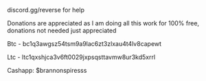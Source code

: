 discord.gg/reverse for help 

Donations are appreciated as I am doing all this work for 100% free, donations not needed just appreciated

Btc - bc1q3awgsz54tsm9a9lac6zt3zlxau4t4lv8capewt

Ltc - ltc1qxshjca3v6ft0029jxpsqsttavmw8ur3kd5xrrl

Cashapp: $brannonspiresss

